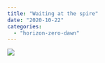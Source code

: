 ```yaml
---
title: "Waiting at the spire"
date: "2020-10-22"
categories: 
  - "horizon-zero-dawn"
---
```


[![](images/At-the-spire-scaled-1.jpg)](http://davidpeach.co.uk/wp-content/uploads/2020/10/At-the-spire-scaled-1.jpg)
